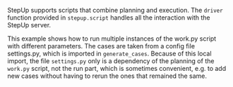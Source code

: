StepUp supports scripts that combine planning and execution.
The `driver` function provided in `stepup.script` handles all the interaction with the StepUp server.

This example shows how to run multiple instances of the work.py script with different parameters.
The cases are taken from a config file settings.py, which is imported in `generate_cases`.
Because of this local import, the file `settings.py` only is a dependency of the planning of the
`work.py` script, not the run part, which is sometimes convenient, e.g. to add new cases without
having to rerun the ones that remained the same.
